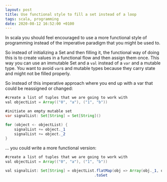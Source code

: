 ```yaml
---
layout: post
title: Use functional style to fill a set instead of a loop
tags: scala, programming
date: 2020-08-12 16:52:00 +0100
---
```


In scala you should feel encouraged to use a more functional style of programming instead of the imperative paradigm that you might be used to.

So instead of initializing a Set and then filling it, the functional way of doing this is to create values in a functional flow and then assign them once. This way you can use an immutable Set and a `val` instead of a `var` and a mutable type. You want to avoid `var`s and mutable types because they carry state and might not be filled properly.

So instead of this imperative approach where you end up with a var that could be reassigned or changed:

```Java
#create a list of tuples that we are going to work with
val objectList = Array(("0", "a"), ("1", "b"))

#initiate an empty mutable set
var signalList: Set[String] = Set[String]()

for (object <- objectList) {
    signalList += object._1
    signalList += object._2
}
```
... you could write a more functional version:

```Java
#create a list of tuples that we are going to work with
val objectList = Array(("0", "a"), ("1", "b"))

val signalList: Set[String] = objectList.flatMap(obj => Array(obj._1, obj._2))
                                        .toSet
```
